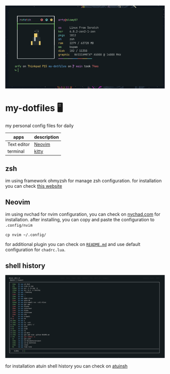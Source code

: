 ![banner](.github/banner.png)

# my-dotfiles 🖥️
my personal config files for daily

| apps   | description    |
|--------------- | --------------- |
| Text editor   | [Neovim](nvim/) |
| terminal | [kitty](.config/kitty) |

## zsh

im using framework ohmyzsh for manage zsh configuration. for installation you can check [this website](https://ohmyz.sh/)

## Neovim

im using nvchad for nvim configuration, you can check on [nvchad.com](https://nvchad.com/) for installation.
after installing, you can copy and paste the configuration to ``.config/nvim``

```
cp nvim ~/.config/
```
for additional plugin you can check on [`README.md`](nvim/README.md) and use default configuration for ``chadrc.lua``.

## shell history

![terminalhis](.github/atuin.png)

for installation atuin shell history you can check on [atuinsh](https://github.com/atuinsh/atuin#install)
